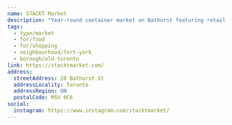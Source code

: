 ```yaml
---
name: STACKT Market
description: "Year-round container market on Bathurst featuring retail shops, food vendors, and event spaces."
tags:
  - type/market
  - for/food
  - for/shopping
  - neighbourhood/fort-york
  - borough/old-toronto
link: https://stacktmarket.com/
address:
  streetAddress: 28 Bathurst St
  addressLocality: Toronto
  addressRegion: ON
  postalCode: M5V 0C6
social:
  instagram: https://www.instagram.com/stacktmarket/
---
```

